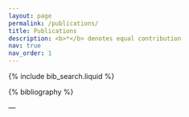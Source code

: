 ```yaml
---
layout: page
permalink: /publications/
title: Publications
description: <b>*</b> denotes equal contribution
nav: true
nav_order: 1
---
```


<!-- _pages/publications.md -->

<!-- Bibsearch Feature -->

{% include bib_search.liquid %}

<div class="publications">

{% bibliography %}

</div>
—
